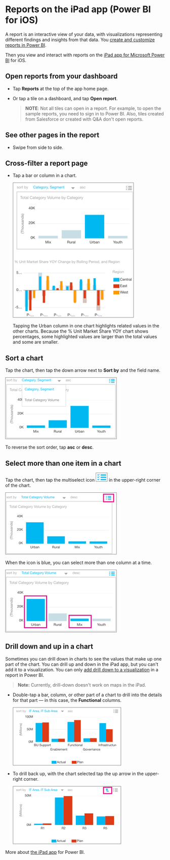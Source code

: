 ﻿<properties 
   pageTitle="Reports on the iPad app (Power BI for iOS)"
   description="Reports on the iPad app (Power BI for iOS)"
   services="powerbi" 
   documentationCenter="" 
   authors="pcw3187" 
   manager="mblythe" 
   editor=""
   tags=""/>
 
<tags
   ms.service="powerbi"
   ms.devlang="NA"
   ms.topic="article"
   ms.tgt_pltfrm="NA"
   ms.workload="powerbi"
   ms.date="10/14/2015"
   ms.author="v-pawrig"/>
# Reports on the iPad app (Power BI for iOS)


A report is an interactive view of your data, with visualizations representing different findings and insights from that data. You [create and customize reports in Power BI](http://support.powerbi.com/knowledgebase/articles/425684-reports-in-power-bi).

Then you view and interact with reports on the [iPad app for Microsoft Power BI](http://support.powerbi.com/knowledgebase/topics/69272-ipad-app-for-power-bi) for iOS.

## Open reports from your dashboard

-   Tap **Reports** at the top of the app home page.

-   Or tap a tile on a dashboard, and tap **Open report**.

    >**NOTE**: Not all tiles can open in a report. For example, to open the sample reports, you need to sign in to Power BI. Also, tiles created from Salesforce or created with Q&A don't open reports.

## See other pages in the report

-   Swipe from side to side.

## Cross-filter a report page

-   Tap a bar or column in a chart.

    ![](media/powerbi-mobile-reports-on-the-ipad-app/PBI_iOS_RptHiliteCrop2.png)

    Tapping the Urban column in one chart highlights related values in the other charts. Because the % Unit Market Share YOY chart shows percentages, some highlighted values are larger than the total values and some are smaller. 

## Sort a chart

Tap the chart, then tap the down arrow next to **Sort by** and the field name.

![](media/powerbi-mobile-reports-on-the-ipad-app/PBI_iPad_Sort.png)

To reverse the sort order, tap **asc** or **desc**.

## Select more than one item in a chart

Tap the chart, then tap the multiselect icon ![](media/powerbi-mobile-reports-on-the-ipad-app/PBI_iPad_MultiselectIcon2.png) in the upper-right corner of the chart.

![](media/powerbi-mobile-reports-on-the-ipad-app/PBI_iOS_MultiselectCrop.PNG)

When the icon is blue, you can select more than one column at a time.

![](media/powerbi-mobile-reports-on-the-ipad-app/PBI_iPad_MultiselectResult.png)

## Drill down and up in a chart

Sometimes you can drill down in charts to see the values that make up one part of the chart. You can drill up and down in the iPad app, but you can't add it to a visualization. You can only [add drill down to a visualization](http://support.powerbi.com/knowledgebase/articles/467072-drill-down-in-a-visualization) in a report in Power BI. 

>**Note:** Currently, drill-down doesn't work on maps in the iPad.

-   Double-tap a bar, column, or other part of a chart to drill into the details for that part — in this case, the **Functional** columns.

    ![](media/powerbi-mobile-reports-on-the-ipad-app/PBI_iPad_DrillDown.png)

-   To drill back up, with the chart selected tap the up arrow in the upper-right corner.

    ![](media/powerbi-mobile-reports-on-the-ipad-app/PBI_iPad_DrillUp.png)

More about [the iPad app](http://support.powerbi.com/knowledgebase/articles/467172-the-ipad-app-for-power-bi-preview) for Power BI.

